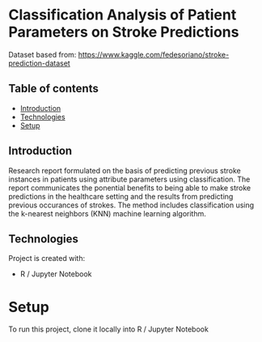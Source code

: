 # Classification Analysis of Patient Parameters on Stroke Predictions

Dataset based from: https://www.kaggle.com/fedesoriano/stroke-prediction-dataset

## Table of contents
* [Introduction](#introduction)
* [Technologies](#technologies)
* [Setup](#setup)

## Introduction
Research report formulated on the basis of predicting previous stroke instances in patients using attribute parameters using classification. The report communicates the ponential benefits to being able to make stroke predictions in the healthcare setting and the results from predicting previous occurances of strokes. The method includes classification 
using the k-nearest neighbors (KNN) machine learning algorithm.
	
## Technologies
Project is created with:
* R / Jupyter Notebook

# Setup 
To run this project, clone it locally into R / Jupyter Notebook

	
